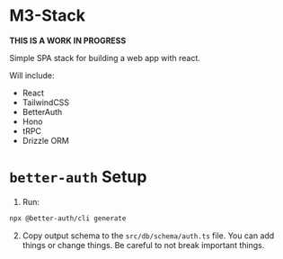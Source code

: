 # M3-Stack

**THIS IS A WORK IN PROGRESS**

Simple SPA stack for building a web app with react.

Will include:

- React
- TailwindCSS
- BetterAuth
- Hono
- tRPC
- Drizzle ORM

# `better-auth` Setup

1. Run:

```bash
npx @better-auth/cli generate
```

2. Copy output schema to the `src/db/schema/auth.ts` file. You can add things or change things. Be careful to not break important things.
